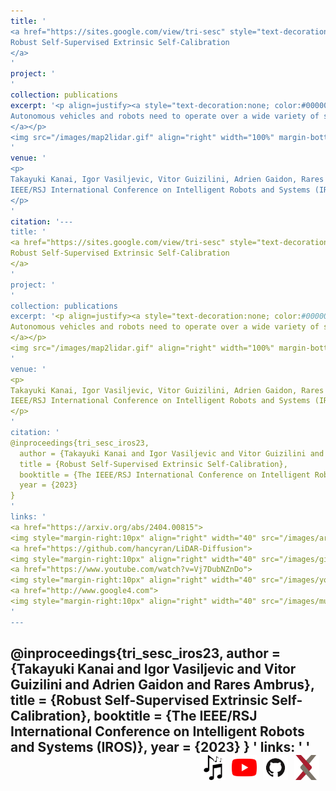 ```yaml
---
title: '
<a href="https://sites.google.com/view/tri-sesc" style="text-decoration:none;color:#000000;text-align:justify;"> 
Robust Self-Supervised Extrinsic Self-Calibration
</a>
'
project: '
'
collection: publications
excerpt: '<p align=justify><a style="text-decoration:none; color:#000000; align:justify;">
Autonomous vehicles and robots need to operate over a wide variety of scenarios in order to complete tasks efficiently and safely. Multi-camera self-supervised monocular depth estimation from videos is a promising way to reason about the environment, as it generates metrically scaled geometric predictions from visual data without requiring additional sensors. However, most works assume well-calibrated extrinsics to fully leverage this multi-camera setup, even though accurate and efficient calibration is still a challenging problem. In this work, we introduce a novel method for extrinsic calibration that builds upon the principles of self-supervised monocular depth and ego-motion learning. Our proposed curriculum learning strategy uses monocular depth and pose estimators with velocity supervision to estimate extrinsics, and then jointly learns extrinsic calibration along with depth and pose for a set of overlapping cameras rigidly attached to a moving vehicle. Experiments on a benchmark multi-camera dataset (DDAD) demonstrate that our method enables self-calibration in various scenes robustly and efficiently compared to a traditional vision-based pose estimation pipeline. Furthermore, we demonstrate the benefits of extrinsics self-calibration as a way to improve depth prediction via joint optimization. 
</a></p>
<img src="/images/map2lidar.gif" align="right" width="100%" margin-bottom="50px">
'
venue: '
<p>
Takayuki Kanai, Igor Vasiljevic, Vitor Guizilini, Adrien Gaidon, Rares Ambrus <br>
IEEE/RSJ International Conference on Intelligent Robots and Systems (IROS 2023)
</p>
'
citation: '---
title: '
<a href="https://sites.google.com/view/tri-sesc" style="text-decoration:none;color:#000000;text-align:justify;"> 
Robust Self-Supervised Extrinsic Self-Calibration
</a>
'
project: '
'
collection: publications
excerpt: '<p align=justify><a style="text-decoration:none; color:#000000; align:justify;">
Autonomous vehicles and robots need to operate over a wide variety of scenarios in order to complete tasks efficiently and safely. Multi-camera self-supervised monocular depth estimation from videos is a promising way to reason about the environment, as it generates metrically scaled geometric predictions from visual data without requiring additional sensors. However, most works assume well-calibrated extrinsics to fully leverage this multi-camera setup, even though accurate and efficient calibration is still a challenging problem. In this work, we introduce a novel method for extrinsic calibration that builds upon the principles of self-supervised monocular depth and ego-motion learning. Our proposed curriculum learning strategy uses monocular depth and pose estimators with velocity supervision to estimate extrinsics, and then jointly learns extrinsic calibration along with depth and pose for a set of overlapping cameras rigidly attached to a moving vehicle. Experiments on a benchmark multi-camera dataset (DDAD) demonstrate that our method enables self-calibration in various scenes robustly and efficiently compared to a traditional vision-based pose estimation pipeline. Furthermore, we demonstrate the benefits of extrinsics self-calibration as a way to improve depth prediction via joint optimization. 
</a></p>
<img src="/images/map2lidar.gif" align="right" width="100%" margin-bottom="50px">
'
venue: '
<p>
Takayuki Kanai, Igor Vasiljevic, Vitor Guizilini, Adrien Gaidon, Rares Ambrus <br>
IEEE/RSJ International Conference on Intelligent Robots and Systems (IROS 2023)
</p>
'
citation: '
@inproceedings{tri_sesc_iros23,
  author = {Takayuki Kanai and Igor Vasiljevic and Vitor Guizilini and Adrien Gaidon and Rares Ambrus},
  title = {Robust Self-Supervised Extrinsic Self-Calibration},
  booktitle = {The IEEE/RSJ International Conference on Intelligent Robots and Systems (IROS)},
  year = {2023}
}
'
links: '
<a href="https://arxiv.org/abs/2404.00815">
<img style="margin-right:10px" align="right" width="40" src="/images/arxiv.png"></a>
<a href="https://github.com/hancyran/LiDAR-Diffusion">
<img style="margin-right:10px" align="right" width="40" src="/images/github.png"></a>
<a href="https://www.youtube.com/watch?v=Vj7DubNZnDo">
<img style="margin-right:10px" align="right" width="40" src="/images/youtube.png"></a>
<a href="http://www.google4.com">
<img style="margin-right:10px" align="right" width="40" src="/images/music.png"></a>
'
---
```


@inproceedings{tri_sesc_iros23,
  author = {Takayuki Kanai and Igor Vasiljevic and Vitor Guizilini and Adrien Gaidon and Rares Ambrus},
  title = {Robust Self-Supervised Extrinsic Self-Calibration},
  booktitle = {The IEEE/RSJ International Conference on Intelligent Robots and Systems (IROS)},
  year = {2023}
}
'
links: '
<a href="https://arxiv.org/abs/2404.00815">
<img style="margin-right:10px" align="right" width="40" src="/images/arxiv.png"></a>
<a href="https://github.com/hancyran/LiDAR-Diffusion">
<img style="margin-right:10px" align="right" width="40" src="/images/github.png"></a>
<a href="https://www.youtube.com/watch?v=Vj7DubNZnDo">
<img style="margin-right:10px" align="right" width="40" src="/images/youtube.png"></a>
<a href="http://www.google4.com">
<img style="margin-right:10px" align="right" width="40" src="/images/music.png"></a>
'
---
